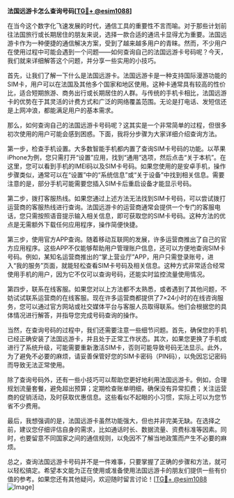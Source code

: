 **法国远游卡怎么查询号码[[TG💪+ @esim1088](https://t.me/s/esim1088)]**

在当今这个数字化飞速发展的时代，通信工具的重要性不言而喻。对于那些计划前往法国旅行或长期居住的朋友来说，选择一款合适的通讯卡显得尤为重要。法国远游卡作为一种便捷的通信解决方案，受到了越来越多用户的青睐。然而，不少用户在使用过程中可能会遇到一个问题——如何查询自己的法国远游卡号码呢？今天，我们就来详细解答这个问题，并分享一些实用的小技巧。

首先，让我们了解一下什么是法国远游卡。法国远游卡是一种支持国际漫游功能的SIM卡，用户可以在法国及其他多个国家和地区使用。这种卡通常具有较高的性价比，适合短期旅游、商务出行或长期居住的人群。与传统的手机卡相比，法国远游卡的优势在于其灵活的计费方式和广泛的网络覆盖范围。无论是打电话、发短信还是上网冲浪，都能满足用户的基本需求。

那么，如何查询自己的法国远游卡号码呢？这其实是一个非常简单的过程，但很多初次使用的用户可能会感到困惑。下面，我将分步骤为大家详细介绍查询方法。

第一步，检查手机设置。大多数智能手机都内置了查询SIM卡号码的功能。以苹果iPhone为例，您只需打开“设置”应用，找到“通用”选项，然后点击“关于本机”。在这里，您可以看到手机的IMEI码以及SIM卡号码。如果您使用的是安卓手机，操作步骤类似，通常可以在“设置”中的“系统信息”或“关于设备”中找到相关信息。需要注意的是，部分手机可能需要您插入SIM卡后重启设备才能显示号码。

第二步，拨打客服热线。如果您通过上述方法无法找到SIM卡号码，可以尝试拨打运营商的客服热线进行查询。法国远游卡的运营商通常会提供一个专门的客服电话，您只需按照语音提示输入相关信息，即可获取您的SIM卡号码。这种方法的优点是无需额外下载任何应用程序，操作简便快捷。

第三步，使用官方APP查询。随着移动互联网的发展，许多运营商推出了自己的官方应用程序。这些APP不仅能够帮助用户管理账户信息，还可以方便地查询SIM卡号码。例如，某知名运营商推出的“掌上营业厅”APP，用户只需登录账号，进入“我的服务”页面，就能轻松查看SIM卡号码及相关信息。这种方式非常适合经常使用手机的用户，因为它不仅可以查询号码，还能实时监控流量使用情况。

第四步，联系在线客服。如果您对以上方法都不太熟悉，或者遇到了其他问题，不妨试试联系运营商的在线客服。现在许多运营商都提供了7×24小时的在线咨询服务，您可以通过官方网站或社交媒体平台与客服人员取得联系。他们会根据您的具体情况进行解答，并指导您完成号码查询的操作。

当然，在查询号码的过程中，我们还需要注意一些细节问题。首先，确保您的手机已经正确安装了法国远游卡，并且处于正常工作状态。其次，如果您更换了手机或进行了系统升级，可能需要重新激活SIM卡，否则可能导致号码无法显示。此外，为了避免不必要的麻烦，请妥善保管好您的SIM卡密码（PIN码），以免因忘记密码而导致无法正常使用。

除了查询号码外，还有一些小技巧可以帮助您更好地利用法国远游卡。例如，合理规划流量套餐，避免超出预算；定期检查账单明细，确保没有异常扣费；关注运营商的促销活动，及时获取优惠信息。这些看似不起眼的小习惯，实际上可以为您节省不少费用。

最后，我想强调的是，法国远游卡虽然功能强大，但也并非完美无缺。在选择之前，建议您仔细评估自身的需求，比如通话时长、数据流量、资费标准等因素。同时，也要留意不同国家之间的通信规则，以免因不了解当地政策而产生不必要的麻烦。

总之，查询法国远游卡号码并不是一件难事，只要掌握了正确的步骤和方法，就可以轻松搞定。希望本文能为正在使用或准备使用法国远游卡的朋友们提供一些有价值的参考。如果您还有其他疑问，欢迎随时留言讨论！[[TG💪+ @esim1088](https://t.me/s/esim1088) ![Image](https://i.postimg.cc/4NQfJmqS/Snipaste-2025-05-13-00-14-12.png)]